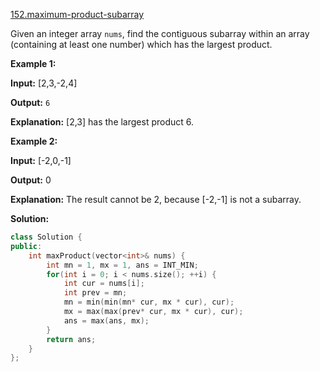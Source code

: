 [152.maximum-product-subarray](https://leetcode.com/problems/maximum-product-subarray/)  

Given an integer array `nums`, find the contiguous subarray within an array (containing at least one number) which has the largest product.

**Example 1:**

  
**Input:** \[2,3,-2,4\]
  
**Output:** `6`
  
**Explanation:** \[2,3\] has the largest product 6.
  

**Example 2:**

  
**Input:** \[-2,0,-1\]
  
**Output:** 0
  
**Explanation:** The result cannot be 2, because \[-2,-1\] is not a subarray.  



**Solution:**  

```cpp
class Solution {
public:
    int maxProduct(vector<int>& nums) {
        int mn = 1, mx = 1, ans = INT_MIN;
        for(int i = 0; i < nums.size(); ++i) {
            int cur = nums[i];
            int prev = mn;
            mn = min(min(mn* cur, mx * cur), cur);
            mx = max(max(prev* cur, mx * cur), cur);
            ans = max(ans, mx);
        }
        return ans;
    }
};
```
      
